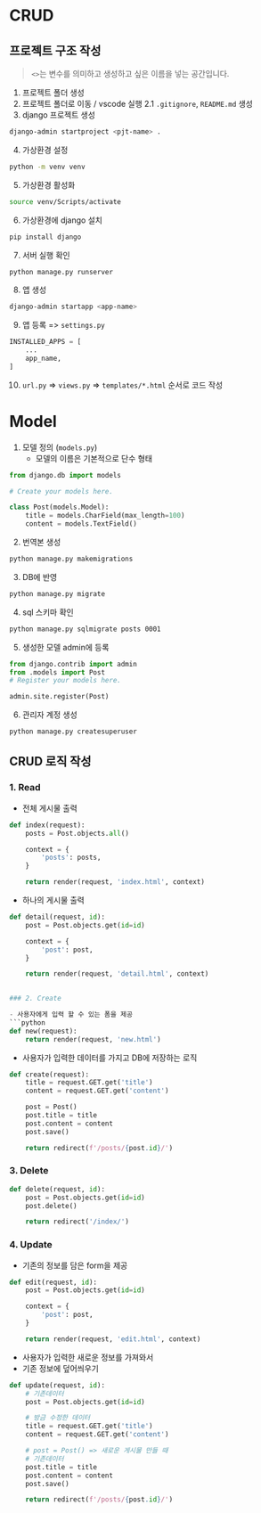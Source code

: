 # CRUD

## 프로젝트 구조 작성

> `<>`는 변수를 의미하고 생성하고 싶은 이름을 넣는 공간입니다.

1. 프로젝트 폴더 생성
2. 프로젝트 폴더로 이동 / vscode 실행
    2.1 `.gitignore`, `README.md` 생성
3. django 프로젝트 생성
```bash
django-admin startproject <pjt-name> .
```

4. 가상환경 설정
```bash
python -m venv venv
```

5. 가상환경 활성화
```bash
source venv/Scripts/activate
```

6. 가상환경에 django 설치
```bash
pip install django
```

7. 서버 실행 확인
```bash
python manage.py runserver
```

8. 앱 생성
```bash
django-admin startapp <app-name>
```

9. 앱 등록 => `settings.py`
```python
INSTALLED_APPS = [
    ...
    app_name,
]
```

10. `url.py` => `views.py` => `templates/*.html` 순서로 코드 작성


# Model

1. 모델 정의 (`models.py`)
    - 모델의 이름은 기본적으로 단수 형태

```python
from django.db import models

# Create your models here.

class Post(models.Model):
    title = models.CharField(max_length=100)
    content = models.TextField()
```

2. 번역본 생성
```bash
python manage.py makemigrations
```

3. DB에 반영
```bash
python manage.py migrate
```

4. sql 스키마 확인
```bash
python manage.py sqlmigrate posts 0001
```

5. 생성한 모델 admin에 등록
```python
from django.contrib import admin
from .models import Post
# Register your models here.

admin.site.register(Post)
```

6. 관리자 계정 생성
```bash
python manage.py createsuperuser
```

## CRUD 로직 작성

### 1. Read

- 전체 게시물 출력
```python
def index(request):
    posts = Post.objects.all()

    context = {
        'posts': posts,
    }

    return render(request, 'index.html', context)
```

- 하나의 게시물 출력
```python
def detail(request, id):
    post = Post.objects.get(id=id)

    context = {
        'post': post,
    }

    return render(request, 'detail.html', context)

    
### 2. Create

- 사용자에게 입력 할 수 있는 폼을 제공
```python
def new(request):
    return render(request, 'new.html')
```

- 사용자가 입력한 데이터를 가지고 DB에 저장하는 로직
```python
def create(request):
    title = request.GET.get('title')
    content = request.GET.get('content')

    post = Post()
    post.title = title
    post.content = content
    post.save()

    return redirect(f'/posts/{post.id}/')
```

### 3. Delete

```python
def delete(request, id):
    post = Post.objects.get(id=id)
    post.delete()

    return redirect('/index/')
```

### 4. Update

- 기존의 정보를 담은 form을 제공
```python
def edit(request, id):
    post = Post.objects.get(id=id)

    context = {
        'post': post,
    }

    return render(request, 'edit.html', context)
```
- 사용자가 입력한 새로운 정보를 가져와서
- 기존 정보에 덮어씌우기

```python
def update(request, id):
    # 기존데이터
    post = Post.objects.get(id=id)

    # 방금 수정한 데이터
    title = request.GET.get('title')
    content = request.GET.get('content')

    # post = Post() => 새로운 게시물 만들 때
    # 기존데이터
    post.title = title
    post.content = content
    post.save()

    return redirect(f'/posts/{post.id}/')
```